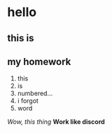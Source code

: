 # hello

## this is
## my homework


1. this
2. is
3. numbered...
4. i forgot
5. word

*Wow, this thing*
**Work like discord**